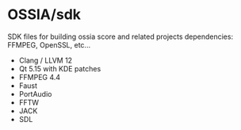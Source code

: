 # OSSIA/sdk
SDK files for building ossia score and related projects dependencies: FFMPEG, OpenSSL, etc...

- Clang / LLVM 12
- Qt 5.15 with KDE patches
- FFMPEG 4.4
- Faust
- PortAudio
- FFTW
- JACK
- SDL

